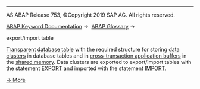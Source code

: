   

* * *

AS ABAP Release 753, ©Copyright 2019 SAP AG. All rights reserved.

[ABAP Keyword Documentation](javascript:call_link\('abenabap.htm'\)) →  [ABAP Glossary](javascript:call_link\('abenabap_glossary.htm'\)) → 

export/import table

[Transparent](javascript:call_link\('abentransparent_table_glosry.htm'\) "Glossary Entry") [database table](javascript:call_link\('abendatabase_table_glosry.htm'\) "Glossary Entry") with the required structure for storing [data clusters](javascript:call_link\('abendata_cluster_glosry.htm'\) "Glossary Entry") in database tables and in [cross-transaction application buffers](javascript:call_link\('abencrosstrans_app_buffer_glosry.htm'\) "Glossary Entry") in the [shared memory](javascript:call_link\('abenshared_memory_glosry.htm'\) "Glossary Entry"). Data clusters are exported to export/import tables with the statement [EXPORT](javascript:call_link\('abapexport_data_cluster.htm'\)) and imported with the statement [IMPORT](javascript:call_link\('abapimport_data_cluster.htm'\)).

[→ More](javascript:call_link\('abenexport_data_cluster_indx.htm'\))